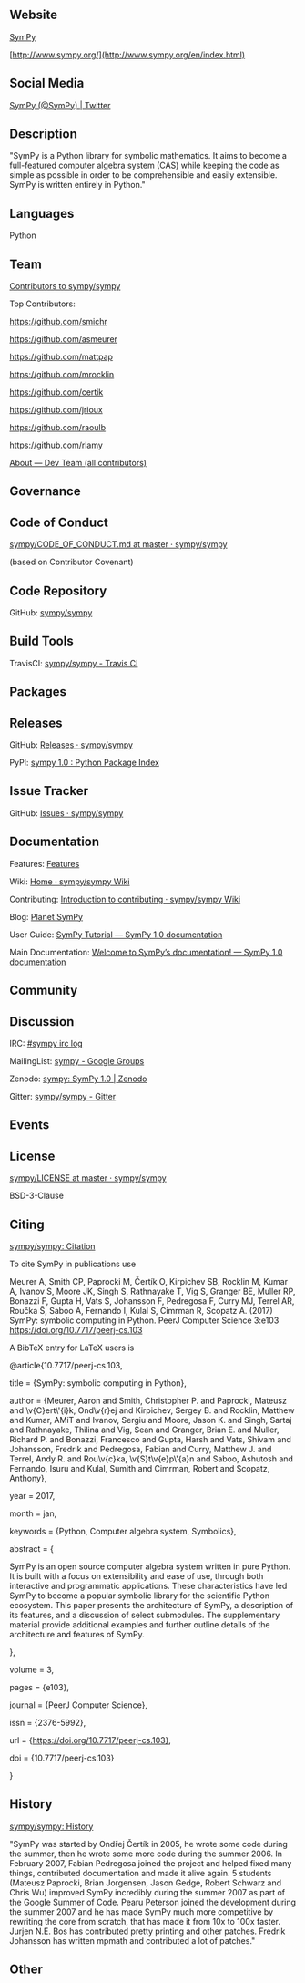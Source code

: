 ## Website


[SymPy](http://www.sympy.org/en/index.html)

[http://www.sympy.org/](http://www.sympy.org/en/index.html)


## Social Media


[SymPy (@SymPy) | Twitter](https://twitter.com/SymPy)


## Description

"SymPy is a Python library for symbolic mathematics. It aims to become a full-featured computer algebra system (CAS) while keeping the code as simple as possible in order to be comprehensible and easily extensible. SymPy is written entirely in Python."


## Languages

Python


## Team


[Contributors to sympy/sympy](https://github.com/sympy/sympy/graphs/contributors)


Top Contributors:


https://github.com/smichr

https://github.com/asmeurer

https://github.com/mattpap

https://github.com/mrocklin

https://github.com/certik

https://github.com/jrioux

https://github.com/raoulb

https://github.com/rlamy


[About — Dev Team (all contributors)](http://docs.sympy.org/dev/aboutus.html#sympy-development-team)


## Governance



## Code of Conduct


[sympy/CODE\_OF\_CONDUCT.md at master · sympy/sympy](https://github.com/sympy/sympy/blob/master/CODE_OF_CONDUCT.md)

(based on Contributor Covenant)


## Code Repository


GitHub: [sympy/sympy](https://github.com/sympy/sympy)


## Build Tools


TravisCI: [sympy/sympy - Travis CI](https://travis-ci.org/sympy/sympy)


## Packages



## Releases


GitHub: [Releases · sympy/sympy](https://github.com/sympy/sympy/releases)

PyPI: [sympy 1.0 : Python Package Index](https://pypi.python.org/pypi/sympy)


## Issue Tracker


GitHub: [Issues · sympy/sympy](https://github.com/sympy/sympy/issues)


## Documentation


Features: [Features](http://www.sympy.org/en/features.html)

Wiki: [Home · sympy/sympy Wiki](https://github.com/sympy/sympy/wiki)

Contributing: [Introduction to contributing · sympy/sympy Wiki](https://github.com/sympy/sympy/wiki/Introduction-to-contributing)

Blog: [Planet SymPy](http://planet.sympy.org/)

User Guide: [SymPy Tutorial — SymPy 1.0 documentation](http://docs.sympy.org/latest/tutorial/index.html)

Main Documentation: [Welcome to SymPy’s documentation! — SymPy 1.0 documentation](http://docs.sympy.org/latest/index.html)


## Community



## Discussion


IRC: [\#sympy irc log](http://colabti.org/irclogger/irclogger_logs/sympy)

MailingList: [sympy - Google Groups](https://groups.google.com/forum/#!forum/sympy)

Zenodo: [sympy: SymPy 1.0 | Zenodo](https://zenodo.org/record/47274#.WJzBOBIrLeQ)

Gitter: [sympy/sympy - Gitter](https://gitter.im/sympy/sympy?utm_source=badge&utm_medium=badge&utm_campaign=pr-badge&utm_content=badge)


## Events



## License


[sympy/LICENSE at master · sympy/sympy](https://github.com/sympy/sympy/blob/master/LICENSE)

BSD-3-Clause


## Citing


[sympy/sympy: Citation](https://github.com/sympy/sympy#citation)


To cite SymPy in publications use


Meurer A, Smith CP, Paprocki M, Čertík O, Kirpichev SB, Rocklin M, Kumar A, Ivanov S, Moore JK, Singh S, Rathnayake T, Vig S, Granger BE, Muller RP, Bonazzi F, Gupta H, Vats S, Johansson F, Pedregosa F, Curry MJ, Terrel AR, Roučka Š, Saboo A, Fernando I, Kulal S, Cimrman R, Scopatz A. (2017) SymPy: symbolic computing in Python. PeerJ Computer Science 3:e103 https://doi.org/10.7717/peerj-cs.103

A BibTeX entry for LaTeX users is


@article{10.7717/peerj-cs.103,

title = {SymPy: symbolic computing in Python},

author = {Meurer, Aaron and Smith, Christopher P. and Paprocki, Mateusz and \\v{C}ert\\'{i}k, Ond\\v{r}ej and Kirpichev, Sergey B. and Rocklin, Matthew and Kumar, AMiT and Ivanov, Sergiu and Moore, Jason K. and Singh, Sartaj and Rathnayake, Thilina and Vig, Sean and Granger, Brian E. and Muller, Richard P. and Bonazzi, Francesco and Gupta, Harsh and Vats, Shivam and Johansson, Fredrik and Pedregosa, Fabian and Curry, Matthew J. and Terrel, Andy R. and Rou\\v{c}ka, \\v{S}t\\v{e}p\\'{a}n and Saboo, Ashutosh and Fernando, Isuru and Kulal, Sumith and Cimrman, Robert and Scopatz, Anthony},

year = 2017,

month = jan,

keywords = {Python, Computer algebra system, Symbolics},

abstract = {

SymPy is an open source computer algebra system written in pure Python. It is built with a focus on extensibility and ease of use, through both interactive and programmatic applications. These characteristics have led SymPy to become a popular symbolic library for the scientific Python ecosystem. This paper presents the architecture of SymPy, a description of its features, and a discussion of select submodules. The supplementary material provide additional examples and further outline details of the architecture and features of SymPy.

},

volume = 3,

pages = {e103},

journal = {PeerJ Computer Science},

issn = {2376-5992},

url = {https://doi.org/10.7717/peerj-cs.103},

doi = {10.7717/peerj-cs.103}

}


## History


[sympy/sympy: History](https://github.com/sympy/sympy#brief-history)


"SymPy was started by Ondřej Čertík in 2005, he wrote some code during the summer, then he wrote some more code during the summer 2006. In February 2007, Fabian Pedregosa joined the project and helped fixed many things, contributed documentation and made it alive again. 5 students (Mateusz Paprocki, Brian Jorgensen, Jason Gedge, Robert Schwarz and Chris Wu) improved SymPy incredibly during the summer 2007 as part of the Google Summer of Code. Pearu Peterson joined the development during the summer 2007 and he has made SymPy much more competitive by rewriting the core from scratch, that has made it from 10x to 100x faster. Jurjen N.E. Bos has contributed pretty printing and other patches. Fredrik Johansson has written mpmath and contributed a lot of patches."


## Other
